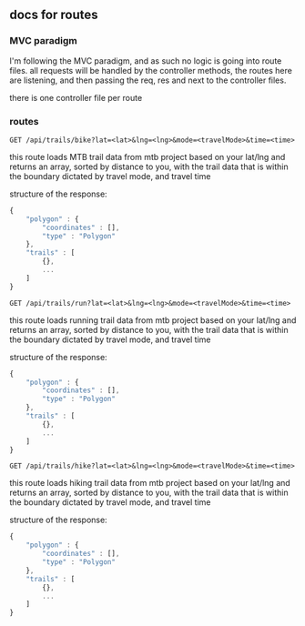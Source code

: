## docs for routes

### MVC paradigm

I'm following the MVC paradigm, and as such no logic is going into route files. all requests will be handled by the controller methods, the routes here are listening, and then passing the req, res and next to the controller files. 

there is one controller file per route

### routes

```GET /api/trails/bike?lat=<lat>&lng=<lng>&mode=<travelMode>&time=<time>```

this route loads MTB trail data from mtb project based on your lat/lng and returns an array, sorted by distance to you, with the trail data that is within the boundary dictated by travel mode, and travel time

structure of the response:

```js
{
    "polygon" : {
        "coordinates" : [],
        "type" : "Polygon"
    },
    "trails" : [
        {},
        ...
    ]
}
```

```GET /api/trails/run?lat=<lat>&lng=<lng>&mode=<travelMode>&time=<time>```

this route loads running trail data from mtb project based on your lat/lng and returns an array, sorted by distance to you, with the trail data that is within the boundary dictated by travel mode, and travel time

structure of the response:

```js
{
    "polygon" : {
        "coordinates" : [],
        "type" : "Polygon"
    },
    "trails" : [
        {},
        ...
    ]
}
```

```GET /api/trails/hike?lat=<lat>&lng=<lng>&mode=<travelMode>&time=<time>```

this route loads hiking trail data from mtb project based on your lat/lng and returns an array, sorted by distance to you, with the trail data that is within the boundary dictated by travel mode, and travel time

structure of the response:

```js
{
    "polygon" : {
        "coordinates" : [],
        "type" : "Polygon"
    },
    "trails" : [
        {},
        ...
    ]
}
```